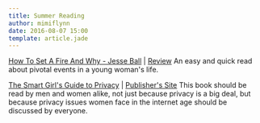```yaml
---
title: Summer Reading
author: mimiflynn
date: 2016-08-07 15:00
template: article.jade
---
```


[How To Set A Fire And Why - Jesse Ball](https://www.goodreads.com/book/show/25430304-how-to-set-a-fire-and-why) | [Review](http://www.theatlantic.com/magazine/archive/2016/07/the-tender-arsonist/485579/)
An easy and quick read about pivotal events in a young woman's life.

[The Smart Girl's Guide to Privacy](https://www.goodreads.com/book/show/25644910-the-smart-girl-s-guide-to-privacy) | [Publisher's Site](https://www.nostarch.com/smartgirlsguide)
This book should be read by men and women alike, not just because privacy is a big deal, but because privacy issues women face in the internet age should be discussed by everyone.


